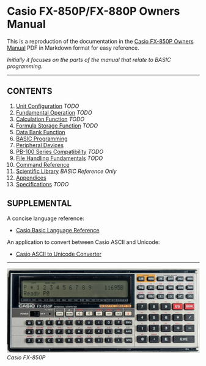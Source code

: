 # Casio FX-850P/FX-880P Owners Manual

This is a reproduction of the documentation in 
the [Casio FX-850P Owners Manual](manuals/Casio_FX-850p_Owners_Manual.pdf) PDF
in Markdown format for easy reference.

*Initially it focuses on the parts of the manual that relate to BASIC programming.*

---

## CONTENTS

1. [Unit Configuration](part-1-unit-configuration.md) *TODO*
2. [Fundamental Operation](part-2-fundamental-operation.md)  *TODO*
3. [Calculation Function](part-3-calculation-function.md)  *TODO*
4. [Formula Storage Function](part-4-formula-storage-function.md)  *TODO*
5. [Data Bank Function](part-5-data-bank-function.md)
6. [BASIC Programming](part-6-basic-programming.md)
7. [Peripheral Devices](part-7-peripheral-devices.md)
8. [PB-100 Series Compatibility](part-8-pb-100-series-compatibility.md)  *TODO*
9. [File Handling Fundamentals](part-9-file-handling-fundamentals.md) *TODO*
10. [Command Reference](part-10-command-reference.md)
11. [Scientific Library](part-11-scientific-library.md) *BASIC Reference Only*
12. [Appendices](part-12-appendices.md)
13. [Specifications](specifications.md)  *TODO*

## SUPPLEMENTAL

A concise language reference:
 - [Casio Basic Language Reference](casio-basic-language-reference.md)

An application to convert between Casio ASCII and Unicode:
 - [Casio ASCII to Unicode Converter](casio-ascii-to-unicode-converter.md)

---

![](images/Casio-FX850P.jpg)
*Casio FX-850P*
